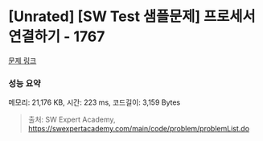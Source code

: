 # [Unrated] [SW Test 샘플문제] 프로세서 연결하기 - 1767 

[문제 링크](https://swexpertacademy.com/main/code/problem/problemDetail.do?contestProbId=AV4suNtaXFEDFAUf) 

### 성능 요약

메모리: 21,176 KB, 시간: 223 ms, 코드길이: 3,159 Bytes



> 출처: SW Expert Academy, https://swexpertacademy.com/main/code/problem/problemList.do